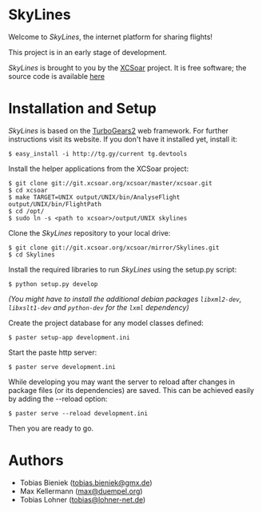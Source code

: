 # SkyLines

Welcome to *SkyLines*, the internet platform for sharing flights!

This project is in an early stage of development.

*SkyLines* is brought to you by the [XCSoar](http://www.xcsoar.org) project.
It is free software; the source code is available [here](http://git.xcsoar.org/cgit/mirror/Skylines.git/)

# Installation and Setup

*SkyLines* is based on the [TurboGears2](http://www.turbogears.org) web framework. For further instructions visit its website. If you don't have it installed yet, install it:

    $ easy_install -i http://tg.gy/current tg.devtools

Install the helper applications from the XCSoar project:

    $ git clone git://git.xcsoar.org/xcsoar/master/xcsoar.git
    $ cd xcsoar
    $ make TARGET=UNIX output/UNIX/bin/AnalyseFlight output/UNIX/bin/FlightPath
    $ cd /opt/
    $ sudo ln -s <path to xcsoar>/output/UNIX skylines

Clone the *SkyLines* repository to your local drive:

    $ git clone git://git.xcsoar.org/xcsoar/mirror/Skylines.git
    $ cd Skylines

Install the required libraries to run *SkyLines* using the setup.py script:

    $ python setup.py develop

*(You might have to install the additional debian packages `libxml2-dev`, `libxslt1-dev` and `python-dev` for the `lxml` dependency)*

Create the project database for any model classes defined:

    $ paster setup-app development.ini

Start the paste http server:

    $ paster serve development.ini

While developing you may want the server to reload after changes in package files (or its dependencies) are saved. This can be achieved easily by adding the --reload option:

    $ paster serve --reload development.ini

Then you are ready to go.

# Authors

 * Tobias Bieniek (<tobias.bieniek@gmx.de>)
 * Max Kellermann (<max@duempel.org>)
 * Tobias Lohner (<tobias@lohner-net.de>)
